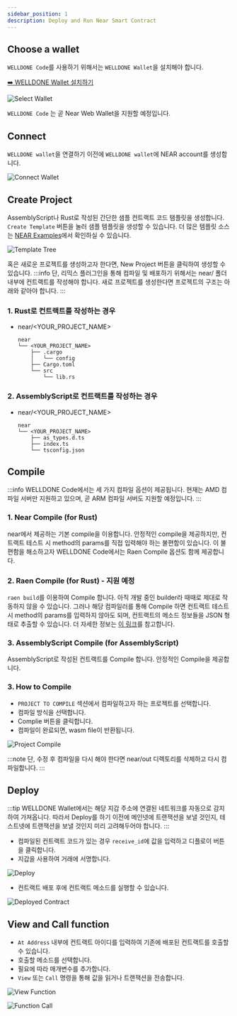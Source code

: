 ```yaml
---
sidebar_position: 1
description: Deploy and Run Near Smart Contract
---
```


## Choose a wallet

`WELLDONE Code`를 사용하기 위해서는 `WELLDONE Wallet`을 설치해야 합니다.

[➡️ WELLDONE Wallet 설치하기](https://chrome.google.com/webstore/detail/welldone-wallet/bmkakpenjmcpfhhjadflneinmhboecjf?hl=en)

![Select Wallet](img/select-wallet.png?raw=true 'Select Wallet')

`WELLDONE Code` 는 곧 Near Web Wallet을 지원할 예정입니다.

## Connect

`WELLDONE wallet`을 연결하기 이전에 `WELLDONE wallet`에 NEAR account를 생성합니다.

![Connect Wallet](img/connect-wallet.png?raw=true 'Connect Wallet')

## Create Project

AssemblyScript나 Rust로 작성된 간단한 샘플 컨트랙트 코드 탬플릿을 생성합니다. `Create Template` 버튼을 눌러 샘플 템플릿을 생성할 수 있습니다. 더 많은 템플릿 소스는 [NEAR Examples](https://examples.near.org/)에서 확인하실 수 있습니다.

![Template Tree](img/template-tree.png?raw=true 'Template Tree')

혹은 새로운 프로젝트를 생성하고자 한다면, New Project 버튼을 클릭하여 생성할 수 있습니다.
:::info
단, 리믹스 플러그인을 통해 컴파일 및 배포하기 위해서는 near/ 폴더 내부에 컨트랙트를 작성해야 합니다. 새로 프로젝트를 생성한다면 프로젝트의 구조는 아래와 같아야 합니다.
:::

### 1. Rust로 컨트랙트를 작성하는 경우

- near/<YOUR_PROJECT_NAME>
  ```
  near
  └── <YOUR_PROJECT_NAME>
      ├── .cargo
      │   └── config
      ├── Cargo.toml
      └── src
          └── lib.rs
  ```

### 2. AssemblyScript로 컨트랙트를 작성하는 경우

- near/<YOUR_PROJECT_NAME>
  ```
  near
  └── <YOUR_PROJECT_NAME>
      ├── as_types.d.ts
      ├── index.ts
      └── tsconfig.json
  ```

## Compile

:::info
WELLDONE Code에서는 세 가지 컴파일 옵션이 제공됩니다. 현재는 AMD 컴파일 서버만 지원하고 있으며, 곧 ARM 컴파일 서버도 지원할 예정입니다.
:::

### 1. Near Compile (for Rust)

near에서 제공하는 기본 compile을 이용합니다. 안정적인 compile을 제공하지만, 컨트랙트 테스트 시 method의 params를 직접 입력해야 하는 불편함이 있습니다. 이 불편함을 해소하고자 WELLDONE Code에서는 Raen Compile 옵션도 함께 제공합니다.

### 2. Raen Compile (for Rust) - 지원 예정

`raen build`를 이용하여 Compile 합니다. 아직 개발 중인 builder라 때때로 제대로 작동하지 않을 수 있습니다.
그러나 해당 컴파일러를 통해 Compile 하면 컨트랙트 테스트 시 method의 params를 입력하지 않아도 되며, 컨트랙트의 메소드 정보들을 JSON 형태로 추출할 수 있습니다. 더 자세한 정보는 [이 링크](https://github.com/raendev/raen)를 참고합니다.

### 3. AssemblyScript Compile (for AssemblyScript)

AssemblyScript로 작성된 컨트랙트를 Compile 합니다. 안정적인 Compile을 제공합니다.

### 3. How to Compile

- `PROJECT TO COMPILE` 섹션에서 컴파일하고자 하는 프로젝트를 선택합니다.
- 컴파일 방식을 선택합니다.
- Complie 버튼을 클릭합니다.
- 컴파일이 완료되면, wasm file이 반환됩니다.

![Project Compile](img/project-compile.png?raw=true 'Project Compile')

:::note
단, 수정 후 컴파일을 다시 해야 한다면 near/out 디렉토리를 삭제하고 다시 컴파일합니다.
:::

## Deploy

:::tip
WELLDONE Wallet에서는 해당 지갑 주소에 연결된 네트워크를 자동으로 감지하여 가져옵니다. 따라서 Deploy를 하기 이전에 메인넷에 트랜잭션을 보낼 것인지, 테스트넷에 트랜잭션을 보낼 것인지 미리 고려해두어야 합니다.
:::

- 컴파일된 컨트랙트 코드가 있는 경우 `receive_id`에 값을 입력하고 디플로이 버튼을 클릭합니다.
- 지갑을 사용하여 거래에 서명합니다.

![Deploy](img/deploy.png?raw=true 'Deploy')

- 컨트랙트 배포 후에 컨트랙트 메소드를 실행할 수 있습니다.

![Deployed Contract](img/deployed-contract.png?raw=true 'Deployed Contract')

## View and Call function

<!-- :::info
WELLDONE Code에서는 Near Contract에 대한 빌드를 `raen build`를 사용해서 진행할 수 있습니다. `raen build`를 사용하면 파라미터를 따로 입력하지 않아도 손쉽게 `View`나 `Call`에 대한 테스트를 진행할 수 있습니다. `raen build`가 아닌 방식으로 빌드한 컨트랙트를 `At Address`에 입력하여 불러오는 경우, 따로 메소드에 대한 파라미터를 입력하여야 합니다.
::: -->

- `At Address` 내부에 컨트랙트 아이디를 입력하여 기존에 배포된 컨트랙트를 호출할 수 있습니다.
- 호출할 메소드를 선택합니다.
- 필요에 따라 매개변수를 추가합니다.
- `View` 또는 `Call` 명령을 통해 값을 읽거나 트랜잭션을 전송합니다.

![View Function](img/view-function.png?raw=true 'View Function')

![Function Call](img/function-call.png?raw=true 'Function Call')
